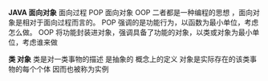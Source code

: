 **JAVA 面向对象**
面向过程 POP 面向对象 OOP
二者都是一种编程的思想 ，面向对象是相对于面向过程而言的。
POP 强调的是功能行为，以函数为最小单位，考虑怎么做。
OOP 将功能封装进对象，强调具备了功能的对象，以类或对象为最小单位，考虑谁来做

**类 对象**
类是对一类事物的描述 是抽象的 概念上的定义
对象是实际存在的该类事物的每个个体 因而也被称为实例